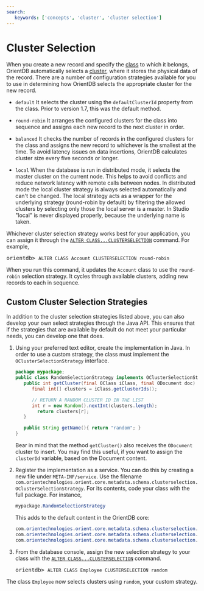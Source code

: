 ```yaml
---
search:
   keywords: ['concepts', 'cluster', 'cluster selection']
---
```


# Cluster Selection

When you create a new record and specify the [class](../datamodeling/Concepts.md#class) to which it belongs, OrientDB automatically selects a [cluster](../datamodeling/Concepts.md#clusters), where it stores the physical data of the record. There are a number of configuration strategies available for you to use in determining how OrientDB selects the appropriate cluster for the new record.

- `default`  It selects the cluster using the `defaultClusterId` property from the class.  Prior to version 1.7, this was the default method.

- `round-robin` It arranges the configured clusters for the class into sequence and assigns each new record to the next cluster in order.

- `balanced` It checks the number of records in the configured clusters for the class and assigns the new record to whichever is the smallest at the time.  To avoid latency issues on data insertions, OrientDB calculates cluster size every five seconds or longer.

- `local` When the database is run in distributed mode, it selects the master cluster on the current node. This helps to avoid conflicts and reduce network latency with remote calls between nodes. In distributed mode the local cluster strategy is always selected automatically and can't be changed. The local strategy acts as a wrapper for the underlying strategy (round-robin by default) by filtering the allowed clusters by selecting only those the local server is a master. In Studio "local" is never displayed properly, because the underlying name is taken.

Whichever cluster selection strategy works best for your application, you can assign it through the [`ALTER CLASS...CLUSTERSELECTION`](../sql/SQL-Alter-Class.md) command.  For example,

<pre>
orientdb> <code class="lang-sql userinput">ALTER CLASS Account CLUSTERSELECTION round-robin</code>
</pre>

When you run this command, it updates the `Account` class to use the `round-robin` selection strategy.  It cycles through available clusters, adding new records to each in sequence.



## Custom Cluster Selection Strategies

In addition to the cluster selection strategies listed above, you can also develop your own select strategies through the Java API.  This ensures that if the strategies that are available by default do not meet your particular needs, you can develop one that does.

1. Using your preferred text editor, create the implementation in Java.  In order to use a custom strategy, the class must implement the `OClusterSelectionStrategy` interface.

   ```java
   package mypackage;
   public class RandomSelectionStrategy implements OClusterSelectionStrategy {
      public int getCluster(final OClass iClass, final ODocument doc) {
         final int[] clusters = iClass.getClusterIds();

         // RETURN A RANDOM CLUSTER ID IN THE LIST
         int r = new Random().nextInt(clusters.length);
		   return clusters[r];
      }

      public String getName(){ return "random"; }
   }
   ``` 

   Bear in mind that the method `getCluster()` also receives the `ODocument` cluster to insert. You may find this useful, if you want to assign the `clusterId` variable, based on the Document content.

1. Register the implementation as a service.  You can do this by creating a new file under `META-INF/service`.  Use the filename `com.orientechnologies.orient.core.metadata.schema.clusterselection.OClusterSelectionStrategy`.  For its contents, code your class with the full package.  For instance,

   ``` java
   mypackage.RandomSelectionStrategy
   ```

   This adds to the default content in the OrientDB core:

   ``` java
   com.orientechnologies.orient.core.metadata.schema.clusterselection.ORoundRobinClusterSelectionStrategy
   com.orientechnologies.orient.core.metadata.schema.clusterselection.ODefaultClusterSelectionStrategy
   com.orientechnologies.orient.core.metadata.schema.clusterselection.OBalancedClusterSelectionStrategy
   ```

1. From the database console, assign the new selection strategy to your class with the [`ALTER CLASS...CLUSTERSELECTION`](../sql/SQL-Alter-Class.md) command.

   <pre>
   orientdb> <code class="lang-sql userinput">ALTER CLASS Employee CLUSTERSELECTION random</code>
   </pre>

The class `Employee` now selects clusters using `random`, your custom strategy.


